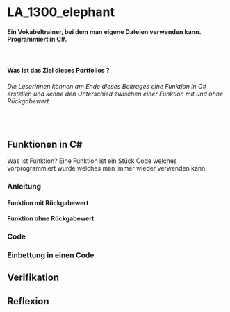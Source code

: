 # LA_1300_elephant
#### Ein Vokabeltrainer, bei dem man eigene Dateien verwenden kann. Programmiert in C#.
<br>

#### Was ist das Ziel dieses Portfolios ?
###### Die LeserInnen können am Ende dieses Beitrages eine Funktion in C# erstellen und kenne den Unterschied zwischen einer Funktion mit und ohne Rückgabewert
<br>

## Funktionen in C#
Was ist Funktion?
Eine Funktion ist ein Stück Code welches vorprogrammiert wurde welches man immer wieder verwenden kann.


### Anleitung
#### Funktion mit Rückgabewert


#### Funktion ohne Rückgabewert



### Code

 
 ### Einbettung in einen Code



## Verifikation


## Reflexion


